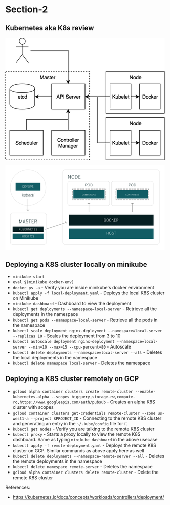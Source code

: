 # Section-2

## Kubernetes aka K8s review

![k8s core](imgs/k8s.png)

![k8s overview](imgs/k8s4.png)

## Deploying a K8S cluster locally on minikube

* `minikube start`
* `eval $(minikube docker-env)`
* `docker ps -a` - Verify you are inside minikube's docker environment
* `kubectl apply -f local-deployment.yaml` - Deploys the local K8S cluster on Minikube
* `minikube dashboard` - Dashboard to view the deployment
* `kubectl get deployments --namespace=local-server` - Retrieve all the deployments in the namespace
* `kubectl get pods --namespace=local-server` - Retrieve all the pods in the namespace
* `kubectl scale deployment nginx-deployment --namespace=local-server --replicas 10` - Scales the deployment from 3 to 10
* `kubectl autoscale deployment nginx-deployment --namespace=local-server --min=10 --max=15 --cpu-percent=80` - Autoscale
* `kubectl delete deployments --namespace=local-server --all` - Deletes the local deployments in the namespace
* `kubectl delete namespace local-server` - Deletes the namespace


## Deploying a K8S cluster remotely on GCP

* `gcloud alpha container clusters create remote-cluster --enable-kubernetes-alpha --scopes bigquery,storage-rw,compute-ro,https://www.googleapis.com/auth/pubsub` - Creates an alpha K8S cluster with scopes
* `gcloud container clusters get-credentials remote-cluster --zone us-west1-a --project $PROJECT_ID` - Connecting to the remote K8S cluster and generating an entry in the `~/.kube/config` file for it
* `kubectl get nodes` - Verify you are talking to the remote K8S cluster
* `kubectl proxy` - Starts a proxy locally to view the remote K8S dashboard. Same as typing `minikube dashboard` in the above usecase
* `kubectl apply -f remote-deployment.yaml` - Deploys the remote K8S cluster on GCP. Similar commands as above apply here as well
* `kubectl delete deployments --namespace=remote-server --all` - Deletes the remote deployments in the namespace
* `kubectl delete namespace remote-server` - Deletes the namespace
* `gcloud alpha container clusters delete remote-cluster` - Delete the remote K8S cluster

References:
* https://kubernetes.io/docs/concepts/workloads/controllers/deployment/